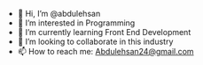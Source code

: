 - 👋 Hi, I’m @abdulehsan
- 👀 I’m interested in Programming
- 🌱 I’m currently learning Front End Development
- 💞️ I’m looking to collaborate in this industry
- 📫 How to reach me: Abdulehsan24@gmail.com

<!---
abdulehsan/abdulehsan is a ✨ special ✨ repository because its `README.md` (this file) appears on your GitHub profile.
You can click the Preview link to take a look at your changes.
--->
